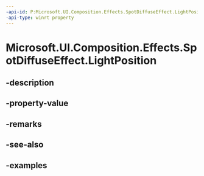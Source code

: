 ```yaml
---
-api-id: P:Microsoft.UI.Composition.Effects.SpotDiffuseEffect.LightPosition
-api-type: winrt property
---
```


<!-- Property syntax.
public Vector3 LightPosition { get;  set; }
-->

# Microsoft.UI.Composition.Effects.SpotDiffuseEffect.LightPosition

## -description

## -property-value

## -remarks

## -see-also

## -examples

